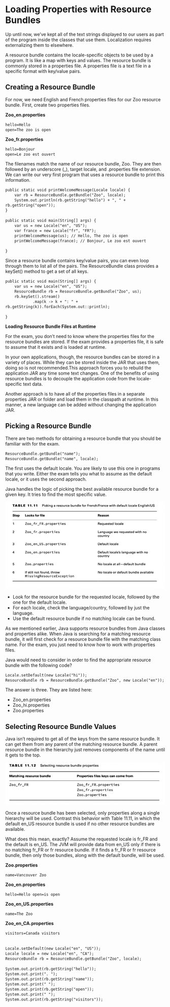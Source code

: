 # Loading Properties with Resource Bundles

Up until now, we’ve kept all of the text strings displayed to our users as part of the program inside the classes that
use them. Localization requires externalizing them to elsewhere.

A resource bundle contains the locale-specific objects to be used by a program. It is like a map with keys and values.
The resource bundle is commonly stored in a properties file. A properties file is a text file in a specific format with
key/value pairs.

## Creating a Resource Bundle

For now, we need English and French properties files for our Zoo resource bundle. First, create two properties files.

**Zoo_en.properties**

    hello=Hello
    open=The zoo is open

**Zoo_fr.properties**

    hello=Bonjour
    open=Le zoo est ouvert

The filenames match the name of our resource bundle, Zoo. They are then followed by an underscore (_), target locale,
and .properties file extension. We can write our very first program that uses a resource bundle to print this
information.

    public static void printWelcomeMessage(Locale locale) {
        var rb = ResourceBundle.getBundle("Zoo", locale);
        System.out.println(rb.getString("hello") + ", " + rb.getString("open"));
    }

    public static void main(String[] args) {
        var us = new Locale("en", "US");
        var france = new Locale("fr", "FR");
        printWelcomeMessage(us); // Hello, The zoo is open
        printWelcomeMessage(france); // Bonjour, Le zoo est ouvert

    }

Since a resource bundle contains key/value pairs, you can even loop through them to list all of the pairs. The
ResourceBundle class provides a keySet() method to get a set of all keys.

    public static void main(String[] args) {
        var us = new Locale("en", "US");
        ResourceBundle rb = ResourceBundle.getBundle("Zoo", us);
        rb.keySet().stream()
                .map(k -> k + ": " + rb.getString(k)).forEach(System.out::println);

    }

**Loading Resource Bundle Files at Runtime**

For the exam, you don’t need to know where the properties files for the resource bundles are stored. If the exam
provides a properties file, it is safe to assume that it exists and is loaded at runtime.

In your own applications, though, the resource bundles can be stored in a variety of places. While they can be stored
inside the JAR that uses them, doing so is not recommended.This approach forces you to rebuild the application JAR any
time some text changes. One of the benefits of using resource bundles is to decouple the application code from the
locale-specific text data.

Another approach is to have all of the properties files in a separate properties JAR or folder and load them in the
classpath at runtime. In this manner, a new language can be added without changing the application JAR.

## Picking a Resource Bundle

There are two methods for obtaining a resource bundle that you should be familiar with for the exam.

    ResourceBundle.getBundle("name");
    ResourceBundle.getBundle("name", locale);

The first uses the default locale. You are likely to use this one in programs that you write. Either the exam tells you
what to assume as the default locale, or it uses the second approach.

Java handles the logic of picking the best available resource bundle for a given key. It tries to find the most specific
value.

![](loadingpropertieswithresourcebundles/Picing-a-resource-bundle-for-FrenchFrance-with-default-locale-EnglishUS.png)

- Look for the resource bundle for the requested locale, followed by the one for the default locale.
- For each locale, check the language/country, followed by just the language.
- Use the default resource bundle if no matching locale can be found.

As we mentioned earlier, Java supports resource bundles from Java classes and properties alike. When Java is searching
for a matching resource bundle, it will first check for a resource bundle file with the matching class name. For the
exam, you just need to know how to work with properties files.

Java would need to consider in order to find the appropriate resource bundle with the following code?

    Locale.setDefault(new Locale("hi"));
    ResourceBundle rb = ResourceBundle.getBundle("Zoo", new Locale("en"));

The answer is three. They are listed here:

- Zoo_en.properties
- Zoo_hi.properties
- Zoo.properties

## Selecting Resource Bundle Values

Java isn’t required to get all of the keys from the same resource bundle. It can get them from any parent of the
matching resource bundle. A parent resource bundle in the hierarchy just removes components of the name until it gets to
the top.

![](loadingpropertieswithresourcebundles/Selecting-resource-bundle-properties.png)

Once a resource bundle has been selected, only properties along a single hierarchy will be used. Contrast this behavior
with Table 11.11, in which the default en_US resource bundle is used if no other resource bundles are available.

What does this mean, exactly? Assume the requested locale is fr_FR and the default is en_US. The JVM will provide data
from en_US only if there is no matching fr_FR or fr resource bundle. If it finds a fr_FR or fr resource bundle, then
only those bundles, along with the default bundle, will be used.

**Zoo.properties**

    name=Vancouver Zoo

**Zoo_en.properties**

    hello=Hello open=is open

**Zoo_en_US.properties**

    name=The Zoo

**Zoo_en_CA.properties**

    visitors=Canada visitors


    Locale.setDefault(new Locale("en", "US"));
    Locale locale = new Locale("en", "CA");
    ResourceBundle rb = ResourceBundle.getBundle("Zoo", locale);

    System.out.print(rb.getString("hello"));
    System.out.print(". ");
    System.out.print(rb.getString("name"));
    System.out.print(" ");
    System.out.print(rb.getString("open"));
    System.out.print(" ");
    System.out.print(rb.getString("visitors"));